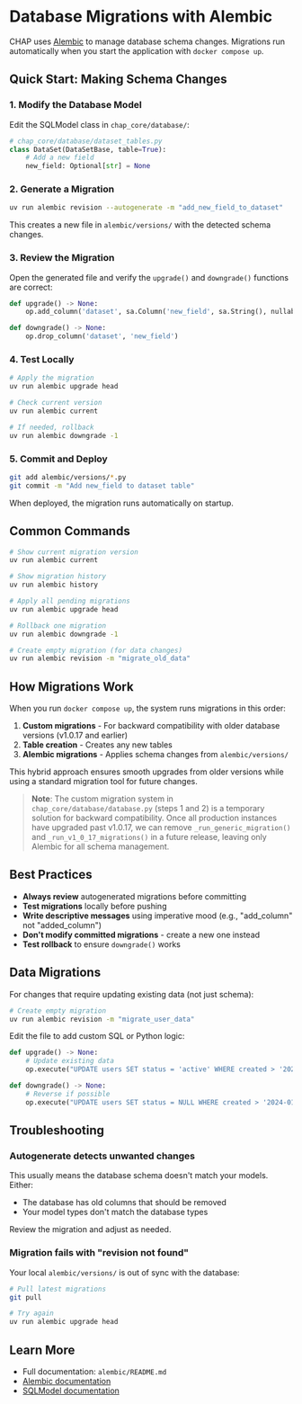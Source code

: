 # Database Migrations with Alembic

CHAP uses [Alembic](https://alembic.sqlalchemy.org/) to manage database schema changes. Migrations run automatically when you start the application with `docker compose up`.

## Quick Start: Making Schema Changes

### 1. Modify the Database Model

Edit the SQLModel class in `chap_core/database/`:

```python
# chap_core/database/dataset_tables.py
class DataSet(DataSetBase, table=True):
    # Add a new field
    new_field: Optional[str] = None
```

### 2. Generate a Migration

```bash
uv run alembic revision --autogenerate -m "add_new_field_to_dataset"
```

This creates a new file in `alembic/versions/` with the detected schema changes.

### 3. Review the Migration

Open the generated file and verify the `upgrade()` and `downgrade()` functions are correct:

```python
def upgrade() -> None:
    op.add_column('dataset', sa.Column('new_field', sa.String(), nullable=True))

def downgrade() -> None:
    op.drop_column('dataset', 'new_field')
```

### 4. Test Locally

```bash
# Apply the migration
uv run alembic upgrade head

# Check current version
uv run alembic current

# If needed, rollback
uv run alembic downgrade -1
```

### 5. Commit and Deploy

```bash
git add alembic/versions/*.py
git commit -m "Add new_field to dataset table"
```

When deployed, the migration runs automatically on startup.

## Common Commands

```bash
# Show current migration version
uv run alembic current

# Show migration history
uv run alembic history

# Apply all pending migrations
uv run alembic upgrade head

# Rollback one migration
uv run alembic downgrade -1

# Create empty migration (for data changes)
uv run alembic revision -m "migrate_old_data"
```

## How Migrations Work

When you run `docker compose up`, the system runs migrations in this order:

1. **Custom migrations** - For backward compatibility with older database versions (v1.0.17 and earlier)
2. **Table creation** - Creates any new tables
3. **Alembic migrations** - Applies schema changes from `alembic/versions/`

This hybrid approach ensures smooth upgrades from older versions while using a standard migration tool for future changes.

> **Note**: The custom migration system in `chap_core/database/database.py` (steps 1 and 2) is a temporary solution for backward compatibility. Once all production instances have upgraded past v1.0.17, we can remove `_run_generic_migration()` and `_run_v1_0_17_migrations()` in a future release, leaving only Alembic for all schema management.

## Best Practices

- **Always review** autogenerated migrations before committing
- **Test migrations** locally before pushing
- **Write descriptive messages** using imperative mood (e.g., "add_column" not "added_column")
- **Don't modify committed migrations** - create a new one instead
- **Test rollback** to ensure `downgrade()` works

## Data Migrations

For changes that require updating existing data (not just schema):

```bash
# Create empty migration
uv run alembic revision -m "migrate_user_data"
```

Edit the file to add custom SQL or Python logic:

```python
def upgrade() -> None:
    # Update existing data
    op.execute("UPDATE users SET status = 'active' WHERE created > '2024-01-01'")

def downgrade() -> None:
    # Reverse if possible
    op.execute("UPDATE users SET status = NULL WHERE created > '2024-01-01'")
```

## Troubleshooting

### Autogenerate detects unwanted changes

This usually means the database schema doesn't match your models. Either:
- The database has old columns that should be removed
- Your model types don't match the database types

Review the migration and adjust as needed.

### Migration fails with "revision not found"

Your local `alembic/versions/` is out of sync with the database:

```bash
# Pull latest migrations
git pull

# Try again
uv run alembic upgrade head
```

## Learn More

- Full documentation: `alembic/README.md`
- [Alembic documentation](https://alembic.sqlalchemy.org/)
- [SQLModel documentation](https://sqlmodel.tiangolo.com/)

